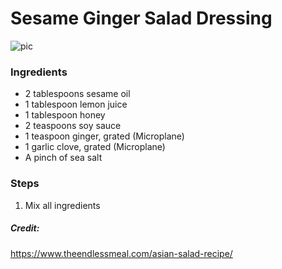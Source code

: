# Sesame Ginger Salad Dressing
![pic](../../docs/assets/images/**.png)

### Ingredients
* 2 tablespoons sesame oil
* 1 tablespoon lemon juice
* 1 tablespoon honey
* 2 teaspoons soy sauce
* 1 teaspoon ginger, grated (Microplane)
* 1 garlic clove, grated (Microplane)
* A pinch of sea salt

### Steps
1. Mix all ingredients



##### Credit:
https://www.theendlessmeal.com/asian-salad-recipe/